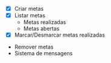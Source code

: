- [x] Criar metas
- [x] Listar metas
  - Metas realizadas
  - Metas abertas
- [x] Marcar/Desmarcar metas realizadas
- Remover metas
- Sistema de mensagens